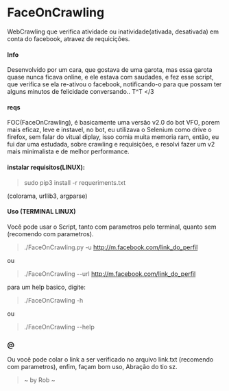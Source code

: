 # FaceOnCrawling
WebCrawling que verifica atividade ou inatividade(ativada, desativada) em conta do facebook, atravez de requicições.

#### Info
Desenvolvido por um cara, que gostava de uma garota, mas essa garota quase nunca ficava online, e ele estava com saudades, e fez esse script, que verifica se ela re-ativou o facebook, notificando-o para que possam ter alguns minutos de felicidade conversando.. T^T </3

#### reqs
FOC(FaceOnCrawling), é basicamente uma versão v2.0 do bot VFO, porem mais eficaz, leve e instavel, no bot, eu utilizava o Selenium como drive o firefox, sem falar do vitual diplay, isso comia muita memoria ram, então, eu fui dar uma estudada, sobre crawling e requisições, e resolvi fazer um v2 mais minimalista e de melhor performance.


#### instalar requisitos(LINUX):
> sudo pip3 install -r requeriments.txt

(colorama, urllib3, argparse)

#### Uso (TERMINAL LINUX)
Você pode usar o Script, tanto com parametros pelo terminal, quanto sem (recomendo com parametros).
> ./FaceOnCrawling.py -u http://m.facebook.com/link_do_perfil

ou

> ./FaceOnCrawling --url http://m.facebook.com/link_do_perfil 

para um help basico, digite:

> ./FaceOnCrawling -h

ou

> ./FaceOnCrawling --help

### @
Ou você pode colar o link a ser verificado no arquivo link.txt (recomendo com parametros), enfim, façam bom uso, Abração do tio sz.

> ~ by Rob ~
